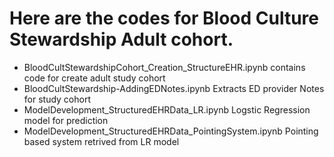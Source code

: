 # Here are the codes for Blood Culture Stewardship Adult cohort.
- BloodCultStewardshipCohort_Creation_StructureEHR.ipynb contains code for create adult study cohort
- BloodCultStewardship-AddingEDNotes.ipynb Extracts ED provider Notes for study cohort
- ModelDevelopment_StructuredEHRData_LR.ipynb Logstic Regression model for prediction
- ModelDevelopment_StructuredEHRData_PointingSystem.ipynb Pointing based system retrived from LR model
